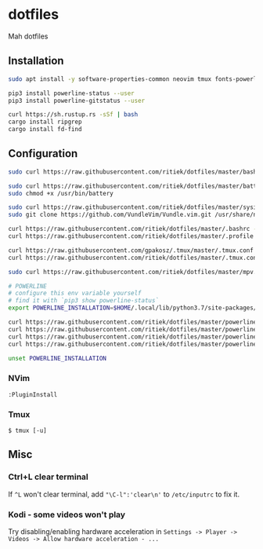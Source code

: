 # dotfiles

Mah dotfiles

## Installation

```bash
sudo apt install -y software-properties-common neovim tmux fonts-powerline aria2 undistract-me mpv

pip3 install powerline-status --user
pip3 install powerline-gitstatus --user

curl https://sh.rustup.rs -sSf | bash
cargo install ripgrep
cargo install fd-find
```

## Configuration

```bash
sudo curl https://raw.githubusercontent.com/ritiek/dotfiles/master/bash.bashrc -o /etc/bash.bashrc

sudo curl https://raw.githubusercontent.com/ritiek/dotfiles/master/battery.sh -o /usr/bin/battery
sudo chmod +x /usr/bin/battery

sudo curl https://raw.githubusercontent.com/ritiek/dotfiles/master/sysinit.vim -o /usr/share/nvim/sysinit.vim
sudo git clone https://github.com/VundleVim/Vundle.vim.git /usr/share/nvim/bundle/Vundle.vim

curl https://raw.githubusercontent.com/ritiek/dotfiles/master/.bashrc -o ~/.bashrc
curl https://raw.githubusercontent.com/ritiek/dotfiles/master/.profile -o ~/.profile

curl https://raw.githubusercontent.com/gpakosz/.tmux/master/.tmux.conf -o ~/.tmux.conf
curl https://raw.githubusercontent.com/ritiek/dotfiles/master/.tmux.conf.local -o ~/.tmux.conf.local

sudo curl https://raw.githubusercontent.com/ritiek/dotfiles/master/mpv.conf -o /etc/mpv/mpv.conf
```

```bash
# POWERLINE
# configure this env variable yourself
# find it with `pip3 show powerline-status`
export POWERLINE_INSTALLATION=$HOME/.local/lib/python3.7/site-packages/powerline

curl https://raw.githubusercontent.com/ritiek/dotfiles/master/powerline/config.json -o $POWERLINE_INSTALLATION/config_files/config.json
curl https://raw.githubusercontent.com/ritiek/dotfiles/master/powerline/ritiek_shell_theme.json -o $POWERLINE_INSTALLATION/config_files/themes/shell/ritiek.json
curl https://raw.githubusercontent.com/ritiek/dotfiles/master/powerline/ritiek_colorscheme.json -o $POWERLINE_INSTALLATION/config_files/colorschemes/ritiek.json
curl https://raw.githubusercontent.com/ritiek/dotfiles/master/powerline/ipython_config.py -o $HOME/.ipython/profile_default/ipython_config.py

unset POWERLINE_INSTALLATION
```

### NVim

```
:PluginInstall
```

### Tmux

```
$ tmux [-u]
```

## Misc

### Ctrl+L clear terminal

If `^L` won't clear terminal, add `"\C-l":'clear\n'` to `/etc/inputrc` to fix it.

### Kodi - some videos won't play

Try disabling/enabling hardware acceleration in `Settings -> Player -> Videos -> Allow hardware acceleration - ...`

